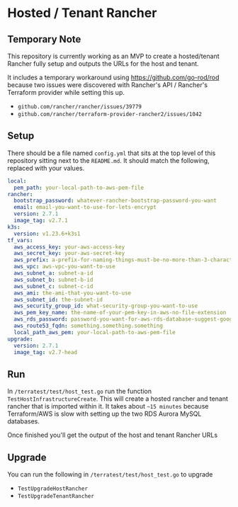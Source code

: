 # Hosted / Tenant Rancher

## Temporary Note

This repository is currently working as an MVP to create a hosted/tenant Rancher fully setup and outputs the URLs for the host and tenant.

It includes a temporary workaround using https://github.com/go-rod/rod because two issues were discovered with Rancher's API / Rancher's Terraform provider while setting this up.

- `github.com/rancher/rancher/issues/39779`
- `github.com/rancher/terraform-provider-rancher2/issues/1042`

## Setup

There should be a file named `config.yml` that sits at the top level of this repository sitting next to the `README.md`. It should match the following, replaced with your values.

```yml
local:
  pem_path: your-local-path-to-aws-pem-file
rancher:
  bootstrap_password: whatever-rancher-bootstrap-password-you-want
  email: email-you-want-to-use-for-lets-encrypt
  version: 2.7.1
  image_tag: v2.7.1
k3s:
  version: v1.23.6+k3s1
tf_vars:
  aws_access_key: your-aws-access-key
  aws_secret_key: your-aws-secret-key
  aws_prefix: a-prefix-for-naming-things-must-be-no-more-than-3-characters
  aws_vpc: aws-vpc-you-want-to-use
  aws_subnet_a: subnet-a-id
  aws_subnet_b: subnet-b-id
  aws_subnet_c: subnet-c-id
  aws_ami: the-ami-that-you-want-to-use
  aws_subnet_id: the-subnet-id
  aws_security_group_id: what-security-group-you-want-to-use
  aws_pem_key_name: the-name-of-your-pem-key-in-aws-no-file-extension
  aws_rds_password: password-you-want-for-aws-rds-database-suggest-googling-for-requirements
  aws_route53_fqdn: something.something.something
  local_path_aws_pem: your-local-path-to-aws-pem-file
upgrade:
  version: 2.7.1
  image_tag: v2.7-head
```

## Run

In `/terratest/test/host_test.go` run the function `TestHostInfrastructureCreate`. This will create a hosted rancher and tenant rancher that is imported within it. It takes about `~15 minutes` because Terraform/AWS is slow with setting up the two RDS Aurora MySQL databases.

Once finished you'll get the output of the host and tenant Rancher URLs

## Upgrade

You can run the following in `/terratest/test/host_test.go` to upgrade

- `TestUpgradeHostRancher`
- `TestUpgradeTenantRancher`
